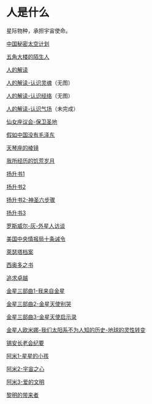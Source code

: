 # 人是什么

星际物种，承担宇宙使命。

[中国秘密太空计划](中国秘密太空计划)

[五角大楼的陌生人](五角大楼的陌生人)

[人的解读](人的解读)

[人的解读-认识灵魂](人的解读-认识灵魂)（无图）

[人的解读-认识经络](人的解读-认识经络)（无图）

[人的解读-认识气场](人的解读-认识气场)（未完成）

[仙女座议会-保卫圣地](仙女座议会-保卫圣地)

[假如中国没有毛泽东](假如中国没有毛泽东)

[天琴座的棱镜](天琴座的棱镜)

[我所经历的饥荒岁月](我所经历的饥荒岁月)

[扬升书1](扬升书1)

[扬升书2](扬升书2)

[扬升书2-神圣六步骤](扬升书2-神圣六步骤)

[扬升书3](扬升书3)

[罗斯威尔-灰-外星人访谈](罗斯威尔-灰-外星人访谈)

[美国中央情报局十条诫令](美国中央情报局十条诫令)

[萊瑟塔档案](萊瑟塔档案)

[西奥多之书](西奥多之书)

[追求卓越](追求卓越)

[金星三部曲1-我来自金星](金星三部曲1-我来自金星)

[金星三部曲2-金星天使别哭](金星三部曲2-金星天使别哭)

[金星三部曲3-金星天使启示录](金星三部曲3-金星天使启示录)

[金星人欧米娜-我们太阳系不为人知的历史-地球的灵性转变](金星人欧米娜-我们太阳系不为人知的历史-地球的灵性转变)

[锡安长老会纪要](锡安长老会纪要)

[阿米1-星星的小孩](阿米1-星星的小孩)

[阿米2-宇宙之心](阿米2-宇宙之心)

[阿米3-爱的文明](阿米3-爱的文明)

[黎明的带来者](黎明的带来者)


